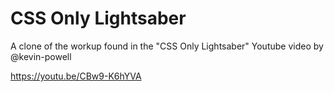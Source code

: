 # CSS Only Lightsaber
A clone of the workup found in the "CSS Only Lightsaber" Youtube video by @kevin-powell

https://youtu.be/CBw9-K6hYVA